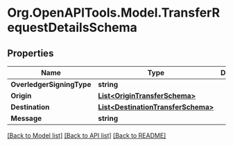 
# Org.OpenAPITools.Model.TransferRequestDetailsSchema

## Properties

Name | Type | Description | Notes
------------ | ------------- | ------------- | -------------
**OverledgerSigningType** | **string** |  | [optional] 
**Origin** | [**List&lt;OriginTransferSchema&gt;**](OriginTransferSchema.md) |  | [optional] 
**Destination** | [**List&lt;DestinationTransferSchema&gt;**](DestinationTransferSchema.md) |  | [optional] 
**Message** | **string** |  | [optional] 

[[Back to Model list]](../README.md#documentation-for-models)
[[Back to API list]](../README.md#documentation-for-api-endpoints)
[[Back to README]](../README.md)

